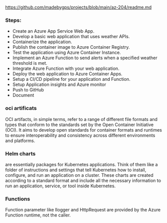 https://github.com/madebygps/projects/blob/main/az-204/readme.md

### Steps:

- Create an Azure App Service Web App.
- Develop a basic web application that uses weather APIs.
- Containerize the application.
- Publish the container image to Azure Container Registry.
- Test the application using Azure Container Instance.
- Implement an Azure Function to send alerts when a specified weather threshold is met.
- Integrate Azure Function with your web application.
- Deploy the web application to Azure Container Apps.
- Setup a CI/CD pipeline for your application and Function.
- Setup Application insights and Azure monitor
- Push to GitHub
- Document

### oci artificats

OCI artifacts, in simple terms, refer to a range of different file formats and types that conform to the standards set by the Open Container Initiative (OCI). It aims to develop open standards for container formats and runtimes to ensure interoperability and consistency across different environments and platforms.

### Helm charts

are essentially packages for Kubernetes applications. Think of them like a folder of instructions and settings that tell Kubernetes how to install, configure, and run an application on a cluster. These charts are created according to a standard format and include all the necessary information to run an application, service, or tool inside Kubernetes.

### Functions

Function parameter like Ilogger and HttpRequest are provided by the Azure Function runtime, not the caller.
